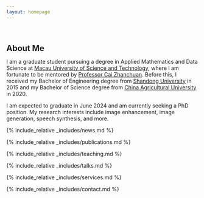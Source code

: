 ```yaml
---
layout: homepage
---
```


<h1 id="about-me"></h1>

<h2 style="margin: 60px 0px 10px;">About Me</h2>

I am a graduate student pursuing a degree in Applied Mathematics and Data Science at [Macau University of Science and Technology](https://www.must.edu.mo/en), where I am fortunate to be mentored by [Professor Cai Zhanchuan](https://www.must.edu.mo/en/scse/staff/cai-zhan-chuan). Before this, I received my Bachelor of Engineering degree from [Shandong University](https://www.en.sdu.edu.cn/) in 2015 and my Bachelor of Science degree from [China Agricultural University](https://www.cau.edu.cn/) in 2020.

I am expected to graduate in June 2024 and am currently seeking a PhD position. My research interests include image enhancement, image generation, speech synthesis, and more. 



{% include_relative _includes/news.md %}

{% include_relative _includes/publications.md %}

{% include_relative _includes/teaching.md %}

{% include_relative _includes/talks.md %}

{% include_relative _includes/services.md %}

{% include_relative _includes/contact.md %}
